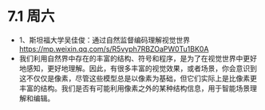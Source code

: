 # 7.1 周六
* 1、斯坦福大学吴佳俊：通过自然监督编码理解视觉世界 https://mp.weixin.qq.com/s/R5vyph7RBZOaPW0Tu1BK0A
* 我们利用自然界中存在的丰富的结构、符号和程序，是为了在视觉世界中更好地感知，更好地理解。因此，有很多丰富的视觉效果，或者场景，你会意识到这不仅仅是像素，尽管这些模型总是以像素为基础，但它们实际上是比像素更丰富的结构。我们是否有可能利用像素之外的某种结构信息，用于智能场景理解和编辑。
